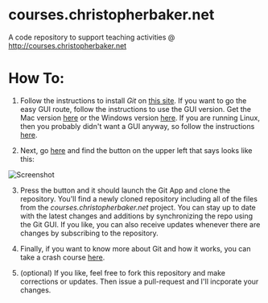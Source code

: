 courses.christopherbaker.net
============================

A code repository to support teaching activities @ http://courses.christopherbaker.net

How To:
============================

1. Follow the instructions to install _Git_ on [this site]( https://help.github.com/articles/set-up-git).  If you want to go the easy GUI route, follow the instructions to use the GUI version.  Get the Mac version [here](https://central.github.com/mac/latest) or the Windows version [here](http://github-windows.s3.amazonaws.com/GitHubSetup.exe).  If you are running Linux, then you probably didn't want a GUI anyway, so follow the instructions [here](https://help.github.com/articles/set-up-git#platform-linux).

2. Next, go [here](https://github.com/bakercp/courses.christopherbaker.net) and find the button on the upper left that says looks like this:

 ![Screenshot](https://img.skitch.com/20120908-ndcwujnsryask77beecrn6qa46.jpg)

3. Press the button and it should launch the Git App and clone the repository.  You'll find a newly cloned repository including all of the files from the _courses.christopherbaker.net_ project.  You can stay up to date with the latest changes and additions by synchronizing the repo using the Git GUI.  If you like, you can also receive updates whenever there are changes by subscribing to the repository.

4.  Finally, if you want to know more about Git and how it works, you can take a crash course [here](http://git-scm.com/book/en/Getting-Started-Git-Basics).

5. (optional) If you like, feel free to fork this repository and make corrections or updates.  Then issue a pull-request and I'll incporate your changes.

